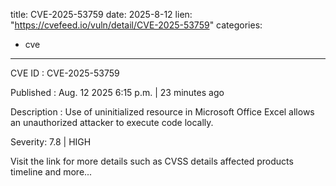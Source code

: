  
title: CVE-2025-53759
date: 2025-8-12
lien: "https://cvefeed.io/vuln/detail/CVE-2025-53759"
categories:
  - cve
---

CVE ID : CVE-2025-53759

Published :  Aug. 12
2025
6:15 p.m. | 23 minutes ago

Description : Use of uninitialized resource in Microsoft Office Excel allows an unauthorized attacker to execute code locally.

Severity: 7.8 | HIGH

Visit the link for more details
such as CVSS details
affected products
timeline
and more...
